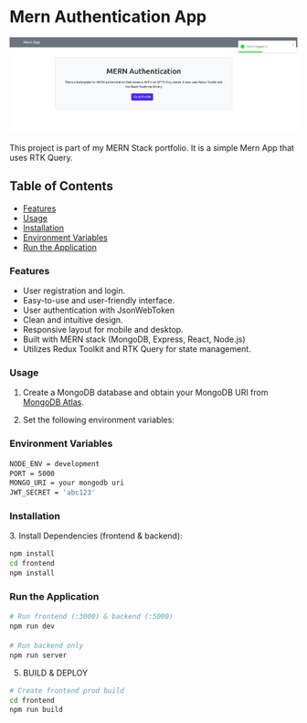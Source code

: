 # Mern Authentication App

![This App built with the MERN stack & Redux-RTK.](./mern.png)

This project is part of my MERN Stack portfolio. It is a simple Mern App that uses RTK Query.

## Table of Contents

- [Features](#features)
- [Usage](#usage)
- [Installation](#installation)
- [Environment Variables](#environment-variables)
- [Run the Application](#run-the-application)

### Features

<a name="features"></a>

- User registration and login.
- Easy-to-use and user-friendly interface.
- User authentication with JsonWebToken
- Clean and intuitive design.
- Responsive layout for mobile and desktop.
- Built with MERN stack (MongoDB, Express, React, Node.js)
- Utilizes Redux Toolkit and RTK Query for state management.

### Usage

<a name="usage"></a>

1. Create a MongoDB database and obtain your MongoDB URI from [MongoDB Atlas](https://www.mongodb.com/cloud/atlas).

2. Set the following environment variables:

### Environment Variables

<a name="environment-variables"></a>

```bash
NODE_ENV = development
PORT = 5000
MONGO_URI = your mongodb uri
JWT_SECRET = 'abc123'

```

### Installation

<a name="installation"></a> 3. Install Dependencies (frontend & backend):

```bash
npm install
cd frontend
npm install
```

### Run the Application

<a name="run-the-application"></a>

```bash
# Run frontend (:3000) & backend (:5000)
npm run dev

# Run backend only
npm run server

```

5. BUILD & DEPLOY

```bash
# Create frontend prod build
cd frontend
npm run build
```
